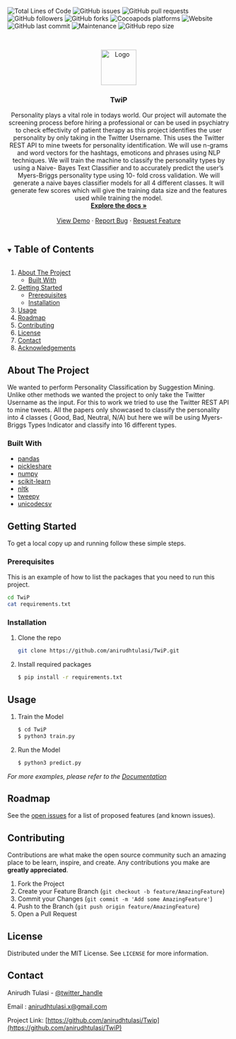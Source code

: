 ![Total Lines of Code](https://img.shields.io/tokei/lines/github/anirudhtulasi/TwiP?style=for-the-badge)
![GitHub issues](https://img.shields.io/github/issues/anirudhtulasi/TwiP?style=for-the-badge)
![GitHub pull requests](https://img.shields.io/github/issues-pr/anirudhtulasi/TwiP?style=for-the-badge)
![GitHub followers](https://img.shields.io/github/followers/anirudhtulasi?style=for-the-badge)
![GitHub forks](https://img.shields.io/github/forks/anirudhtulasi/TwiP?style=for-the-badge)
![Cocoapods platforms](https://img.shields.io/cocoapods/p/AFNetworking?style=for-the-badge)
![Website](https://img.shields.io/website?style=for-the-badge&url=https%3A%2F%2Fanirudhxtwitter.herokuapp.com%2F)
![GitHub last commit](https://img.shields.io/github/last-commit/anirudhtulasi/TwiP?style=for-the-badge)
![Maintenance](https://img.shields.io/maintenance/yes/2021?style=for-the-badge)
![GitHub repo size](https://img.shields.io/github/repo-size/anirudhtulasi/TwiP?style=for-the-badge)

<!-- PROJECT LOGO -->
<br />
<p align="center">
  <a href="https://github.com/anirudhtulasi/TwiP">
    <img src="https://image.flaticon.com/icons/png/512/60/60580.png" alt="Logo" width="80" height="80">
  </a>

  <h3 align="center">TwiP</h3>

  <p align="center">
    Personality plays a vital role in todays world. Our project will automate the screening process before hiring a professional or can be used in psychiatry to check effectivity of patient therapy as this project identifies the user personality by only taking in the Twitter Username. This uses the Twitter REST API to mine tweets for personality identification. We will use n-grams and word vectors for the hashtags, emoticons and phrases using NLP techniques. We will train the machine to classify the personality types by using a Naive- Bayes Text Classifier and to accurately predict the user’s Myers-Briggs personality type using 10- fold cross validation. We will generate a naive bayes classifier models for all 4 different classes. It will generate few scores which will give the training data size and the features used while training the model.  <br />
<a href="https://github.com/anirudhtulasi/rTwiP/blob/main/Images/MiniProject.docx"><strong>Explore the docs »</strong></a>
 <br />
    <br />
    <a href="https://anirudhxtwitter.herokuapp.com/">View Demo</a>
    ·
    <a href="https://github.com/anirudhtulasi/TwiP/">Report Bug</a>
    ·
    <a href="https://github.com/anirudhtulasi/TwiP/">Request Feature</a>  
    
    
  </p>
</p>



<!-- TABLE OF CONTENTS -->
<details open="open">
  <summary><h2 style="display: inline-block">Table of Contents</h2></summary>
  <ol>
    <li>
      <a href="#about-the-project">About The Project</a>
      <ul>
        <li><a href="#built-with">Built With</a></li>
      </ul>
    </li>
    <li>
      <a href="#getting-started">Getting Started</a>
      <ul>
        <li><a href="#prerequisites">Prerequisites</a></li>
        <li><a href="#installation">Installation</a></li>
      </ul>
    </li>
    <li><a href="#usage">Usage</a></li>
    <li><a href="#roadmap">Roadmap</a></li>
    <li><a href="#contributing">Contributing</a></li>
    <li><a href="#license">License</a></li>
    <li><a href="#contact">Contact</a></li>
    <li><a href="#acknowledgements">Acknowledgements</a></li>
  </ol>
</details>



<!-- ABOUT THE PROJECT -->
## About The Project


We wanted to perform Personality Classification by Suggestion Mining. Unlike other methods we wanted the project to only take the Twitter Username as the input. For this to work we tried to use the Twitter REST API to mine tweets. All the papers only showcased to classify the personality into 4 classes ( Good, Bad, Neutral, N/A) but here we will be using Myers-Briggs Types Indicator and classify into 16 different types.



### Built With

* [pandas]()
* [pickleshare]()
* [numpy]()
* [scikit-learn]()
* [nltk]()
* [tweepy]()
* [unicodecsv]()



<!-- GETTING STARTED -->
## Getting Started

To get a local copy up and running follow these simple steps.

### Prerequisites

This is an example of how to list the packages that you need to run this project.
  
  ```sh
  cd TwiP
  cat requirements.txt
  ```

### Installation

1. Clone the repo
   ```sh
   git clone https://github.com/anirudhtulasi/TwiP.git
   ```
2. Install required packages
   ```sh
   $ pip install -r requirements.txt
   ```



<!-- USAGE EXAMPLES -->
## Usage
1. Train the Model
   ```sh
   $ cd TwiP
   $ python3 train.py
   ```
2. Run the Model
   ```sh
   $ python3 predict.py
   ```



_For more examples, please refer to the [Documentation](https://example.com)_



<!-- ROADMAP -->
## Roadmap

See the [open issues](https://github.com/anirudhtulasi/TwiP/) for a list of proposed features (and known issues).



<!-- CONTRIBUTING -->
## Contributing

Contributions are what make the open source community such an amazing place to be learn, inspire, and create. Any contributions you make are **greatly appreciated**.

1. Fork the Project
2. Create your Feature Branch (`git checkout -b feature/AmazingFeature`)
3. Commit your Changes (`git commit -m 'Add some AmazingFeature'`)
4. Push to the Branch (`git push origin feature/AmazingFeature`)
5. Open a Pull Request



<!-- LICENSE -->
## License

Distributed under the MIT License. See `LICENSE` for more information.



<!-- CONTACT -->
## Contact

Anirudh Tulasi - [@twitter_handle](https://twitter.com/AnirudhTulasi)

Email : [anirudhtulasi.x@gmail.com](mailto:anirudhtulasi.x@gmail.com)

Project Link: [https://github.com/anirudhtulasi/Twip](https://github.com/anirudhtulasi/TwiP)



<!-- ACKNOWLEDGEMENTS 
## Acknowledgements

* []()
* []()
* []()
-->
